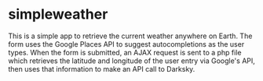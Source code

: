 # simpleweather

This is a simple app to retrieve the current weather anywhere on Earth. The form uses the Google Places API to suggest autocompletions as the user types. When the form is submitted, an AJAX request is sent to a php file which retrieves the latitude and longitude of the user entry via Google's API, then uses that information to make an API call to Darksky.